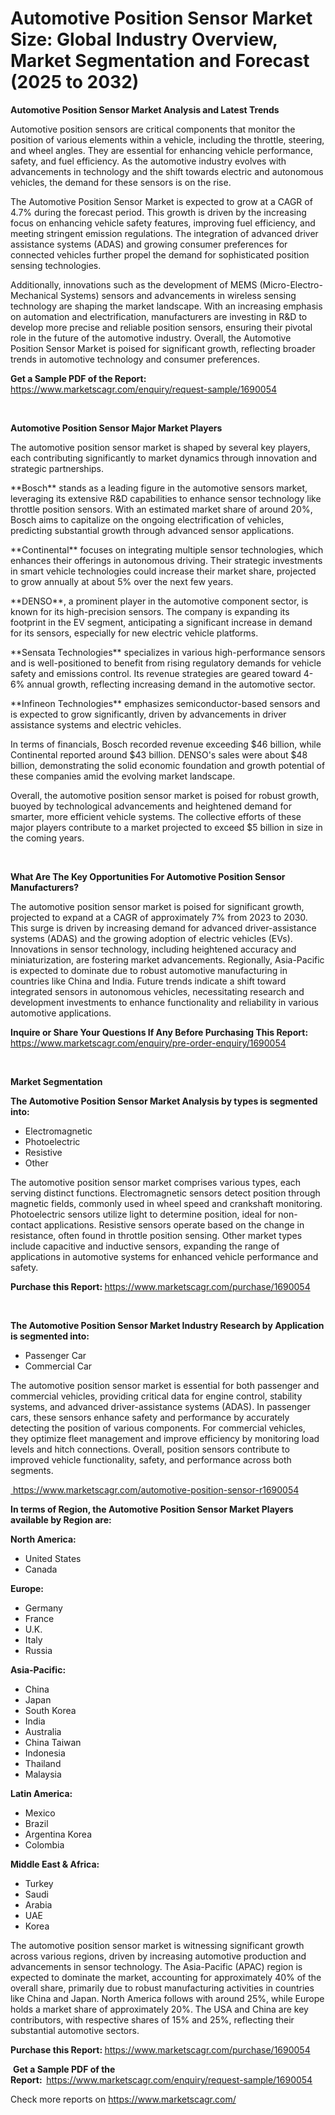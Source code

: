 <p><h1>Automotive Position Sensor Market Size: Global Industry Overview, Market Segmentation and Forecast (2025 to 2032)</h1></p><p><strong>Automotive Position Sensor Market Analysis and Latest Trends</strong></p>
<p><p>Automotive position sensors are critical components that monitor the position of various elements within a vehicle, including the throttle, steering, and wheel angles. They are essential for enhancing vehicle performance, safety, and fuel efficiency. As the automotive industry evolves with advancements in technology and the shift towards electric and autonomous vehicles, the demand for these sensors is on the rise.</p><p>The Automotive Position Sensor Market is expected to grow at a CAGR of 4.7% during the forecast period. This growth is driven by the increasing focus on enhancing vehicle safety features, improving fuel efficiency, and meeting stringent emission regulations. The integration of advanced driver assistance systems (ADAS) and growing consumer preferences for connected vehicles further propel the demand for sophisticated position sensing technologies. </p><p>Additionally, innovations such as the development of MEMS (Micro-Electro-Mechanical Systems) sensors and advancements in wireless sensing technology are shaping the market landscape. With an increasing emphasis on automation and electrification, manufacturers are investing in R&D to develop more precise and reliable position sensors, ensuring their pivotal role in the future of the automotive industry. Overall, the Automotive Position Sensor Market is poised for significant growth, reflecting broader trends in automotive technology and consumer preferences.</p></p>
<p><strong>Get a Sample PDF of the Report:&nbsp;</strong> <a href="https://www.marketscagr.com/enquiry/request-sample/1690054?utm_campaign=1869&utm_medium=2&utm_source=Github&utm_content=ia&utm_term=07012025&utm_id=automotive-position-sensor">https://www.marketscagr.com/enquiry/request-sample/1690054</a></p>
<p>&nbsp;</p>
<p><strong>Automotive Position Sensor Major Market Players</strong></p>
<p><p>The automotive position sensor market is shaped by several key players, each contributing significantly to market dynamics through innovation and strategic partnerships.</p><p>**Bosch** stands as a leading figure in the automotive sensors market, leveraging its extensive R&D capabilities to enhance sensor technology like throttle position sensors. With an estimated market share of around 20%, Bosch aims to capitalize on the ongoing electrification of vehicles, predicting substantial growth through advanced sensor applications.</p><p>**Continental** focuses on integrating multiple sensor technologies, which enhances their offerings in autonomous driving. Their strategic investments in smart vehicle technologies could increase their market share, projected to grow annually at about 5% over the next few years.</p><p>**DENSO**, a prominent player in the automotive component sector, is known for its high-precision sensors. The company is expanding its footprint in the EV segment, anticipating a significant increase in demand for its sensors, especially for new electric vehicle platforms.</p><p>**Sensata Technologies** specializes in various high-performance sensors and is well-positioned to benefit from rising regulatory demands for vehicle safety and emissions control. Its revenue strategies are geared toward 4-6% annual growth, reflecting increasing demand in the automotive sector.</p><p>**Infineon Technologies** emphasizes semiconductor-based sensors and is expected to grow significantly, driven by advancements in driver assistance systems and electric vehicles.</p><p>In terms of financials, Bosch recorded revenue exceeding $46 billion, while Continental reported around $43 billion. DENSO's sales were about $48 billion, demonstrating the solid economic foundation and growth potential of these companies amid the evolving market landscape.</p><p>Overall, the automotive position sensor market is poised for robust growth, buoyed by technological advancements and heightened demand for smarter, more efficient vehicle systems. The collective efforts of these major players contribute to a market projected to exceed $5 billion in size in the coming years.</p></p>
<p>&nbsp;</p>
<p><strong>What Are The Key Opportunities For Automotive Position Sensor Manufacturers?</strong></p>
<p><p>The automotive position sensor market is poised for significant growth, projected to expand at a CAGR of approximately 7% from 2023 to 2030. This surge is driven by increasing demand for advanced driver-assistance systems (ADAS) and the growing adoption of electric vehicles (EVs). Innovations in sensor technology, including heightened accuracy and miniaturization, are fostering market advancements. Regionally, Asia-Pacific is expected to dominate due to robust automotive manufacturing in countries like China and India. Future trends indicate a shift toward integrated sensors in autonomous vehicles, necessitating research and development investments to enhance functionality and reliability in various automotive applications.</p></p>
<p><strong>Inquire or Share Your Questions If Any Before Purchasing This Report:</strong> <a href="https://www.marketscagr.com/enquiry/pre-order-enquiry/1690054?utm_campaign=1869&utm_medium=2&utm_source=Github&utm_content=ia&utm_term=07012025&utm_id=automotive-position-sensor">https://www.marketscagr.com/enquiry/pre-order-enquiry/1690054</a></p>
<p>&nbsp;</p>
<p><strong>Market Segmentation</strong></p>
<p><strong>The Automotive Position Sensor Market Analysis by types is segmented into:</strong></p>
<p><ul><li>Electromagnetic</li><li>Photoelectric</li><li>Resistive</li><li>Other</li></ul></p>
<p><p>The automotive position sensor market comprises various types, each serving distinct functions. Electromagnetic sensors detect position through magnetic fields, commonly used in wheel speed and crankshaft monitoring. Photoelectric sensors utilize light to determine position, ideal for non-contact applications. Resistive sensors operate based on the change in resistance, often found in throttle position sensing. Other market types include capacitive and inductive sensors, expanding the range of applications in automotive systems for enhanced vehicle performance and safety.</p></p>
<p><strong>Purchase this Report:&nbsp;</strong><a href="https://www.marketscagr.com/purchase/1690054?utm_campaign=1869&utm_medium=2&utm_source=Github&utm_content=ia&utm_term=07012025&utm_id=automotive-position-sensor">https://www.marketscagr.com/purchase/1690054</a></p>
<p>&nbsp;</p>
<p><strong>The Automotive Position Sensor Market Industry Research by Application is segmented into:</strong></p>
<p><ul><li>Passenger Car</li><li>Commercial Car</li></ul></p>
<p><p>The automotive position sensor market is essential for both passenger and commercial vehicles, providing critical data for engine control, stability systems, and advanced driver-assistance systems (ADAS). In passenger cars, these sensors enhance safety and performance by accurately detecting the position of various components. For commercial vehicles, they optimize fleet management and improve efficiency by monitoring load levels and hitch connections. Overall, position sensors contribute to improved vehicle functionality, safety, and performance across both segments.</p></p>
<p><a href="https://www.marketscagr.com/automotive-position-sensor-r1690054?utm_campaign=1869&utm_medium=2&utm_source=Github&utm_content=ia&utm_term=07012025&utm_id=automotive-position-sensor">&nbsp;https://www.marketscagr.com/automotive-position-sensor-r1690054</a></p>
<p><strong>In terms of Region, the Automotive Position Sensor Market Players available by Region are:</strong></p>
<p>
    <p> <strong> North America: </strong>
        <ul>
            <li>United States</li>
            <li>Canada</li>
        </ul>
        </p> 
    <p> <strong> Europe: </strong>
        <ul>
            <li>Germany</li>
            <li>France</li>
            <li>U.K.</li>
            <li>Italy</li>
            <li>Russia</li>
        </ul>
        </p> 
    <p> <strong> Asia-Pacific: </strong>
        <ul>
            <li>China</li>
            <li>Japan</li>
            <li>South Korea</li>
            <li>India</li>
            <li>Australia</li>
            <li>China Taiwan</li>
            <li>Indonesia</li>
            <li>Thailand</li>
            <li>Malaysia</li>
        </ul>
        </p> 
    <p> <strong> Latin America: </strong>
        <ul>
            <li>Mexico</li>
            <li>Brazil</li>
            <li>Argentina Korea</li>
            <li>Colombia</li>
        </ul>
        </p> 
    <p> <strong> Middle East & Africa: </strong>
        <ul>
            <li>Turkey</li>
            <li>Saudi</li>
            <li>Arabia</li>
            <li>UAE</li>
            <li>Korea</li>
        </ul>
    </p>
    </p>
<p><p>The automotive position sensor market is witnessing significant growth across various regions, driven by increasing automotive production and advancements in sensor technology. The Asia-Pacific (APAC) region is expected to dominate the market, accounting for approximately 40% of the overall share, primarily due to robust manufacturing activities in countries like China and Japan. North America follows with around 25%, while Europe holds a market share of approximately 20%. The USA and China are key contributors, with respective shares of 15% and 25%, reflecting their substantial automotive sectors.</p></p>
<p><strong>Purchase this Report: </strong><a href="https://www.marketscagr.com/purchase/1690054?utm_campaign=1869&utm_medium=2&utm_source=Github&utm_content=ia&utm_term=07012025&utm_id=automotive-position-sensor">https://www.marketscagr.com/purchase/1690054</a></p>
<p>&nbsp;<strong>Get a Sample PDF of the Report:&nbsp;&nbsp;</strong><a href="https://www.marketscagr.com/enquiry/request-sample/1690054?utm_campaign=1869&utm_medium=2&utm_source=Github&utm_content=ia&utm_term=07012025&utm_id=automotive-position-sensor">https://www.marketscagr.com/enquiry/request-sample/1690054</a></p>
<p><strong></strong></p>
<p>Check more reports on <a href="https://www.marketscagr.com/?utm_campaign=1869&utm_medium=2&utm_source=Github&utm_content=ia&utm_term=07012025&utm_id=automotive-position-sensor">https://www.marketscagr.com/</a></p>